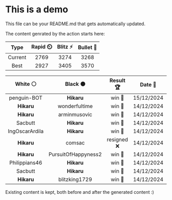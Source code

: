 # This is a demo

This file can be your README.md that gets automatically updated.

The content genrated by the action starts here:

<!--START_SECTION:chessStats-->
<!-- Automatically generated with https://github.com/Balastrong/chess-stats-action -->

| Type | Rapid ⏲️ | Blitz ⚡ | Bullet 🔫 |
|:---:|:---:|:---:|:---:|
| Current | 2769 | 3274 | 3268 |
| Best | 2927 | 3405 | 3570 |

| White ⚪ | Black ⚫ | Result 🏆 | Date 📅 | Position 🗺️ | Type 🕕 |
|:---:|:---:|:---:|:---:|:---:|:---:|
| penguin-BOT | **Hikaru** | win 🥇 | 15/12/2024 | <a href="http://www.ee.unb.ca/cgi-bin/tervo/fen.pl?select=6k1/4Qp2/p1rr2p1/7p/P7/2p3PP/2P2PK1/8 b - - 1 34">Link</a> | Daily |
| **Hikaru** | wonderfultime | win 🥇 | 14/12/2024 | <a href="http://www.ee.unb.ca/cgi-bin/tervo/fen.pl?select=8/1p2n3/p6R/2k4p/2P5/5P2/PP4P1/2K5 b - -">Link</a> | Bullet |
| **Hikaru** | arminmusovic | win 🥇 | 14/12/2024 | <a href="http://www.ee.unb.ca/cgi-bin/tervo/fen.pl?select=8/ppp5/4k1R1/3r4/1P6/1KP5/1P6/8 b - -">Link</a> | Bullet |
| Sacbutt | **Hikaru** | win 🥇 | 14/12/2024 | <a href="http://www.ee.unb.ca/cgi-bin/tervo/fen.pl?select=8/8/8/8/6Pp/6rP/3k1K2/8 w - -">Link</a> | Bullet |
| IngOscarArdila | **Hikaru** | win 🥇 | 14/12/2024 | <a href="http://www.ee.unb.ca/cgi-bin/tervo/fen.pl?select=4kr2/1p1q4/p7/4p2p/4P3/1Q1np2P/P5K1/3R3R w - -">Link</a> | Bullet |
| **Hikaru** | comsac | resigned ❌ | 14/12/2024 | <a href="http://www.ee.unb.ca/cgi-bin/tervo/fen.pl?select=8/4kp2/5p1p/1R2pP2/p3P3/7P/r3K3/1q6 w - -">Link</a> | Bullet |
| **Hikaru** | PursuitOfHappyness2 | win 🥇 | 14/12/2024 | <a href="http://www.ee.unb.ca/cgi-bin/tervo/fen.pl?select=8/4N3/5KQk/8/8/8/8/8 b - -">Link</a> | Bullet |
| Philippians46 | **Hikaru** | win 🥇 | 14/12/2024 | <a href="http://www.ee.unb.ca/cgi-bin/tervo/fen.pl?select=8/8/8/6p1/8/8/7K/5kq1 w - -">Link</a> | Bullet |
| Sacbutt | **Hikaru** | win 🥇 | 14/12/2024 | <a href="http://www.ee.unb.ca/cgi-bin/tervo/fen.pl?select=r3k2r/ppp1p1b1/3p1p2/8/2P2Bnp/2NPPq2/PP3P2/R3R1K1 w kq -">Link</a> | Bullet |
| **Hikaru** | blitzking1729 | win 🥇 | 14/12/2024 | <a href="http://www.ee.unb.ca/cgi-bin/tervo/fen.pl?select=6k1/8/6p1/1pRN4/8/8/r1P3KP/8 b - -">Link</a> | Bullet |

<!--END_SECTION:chessStats-->

Existing content is kept, both before and after the generated content :)
